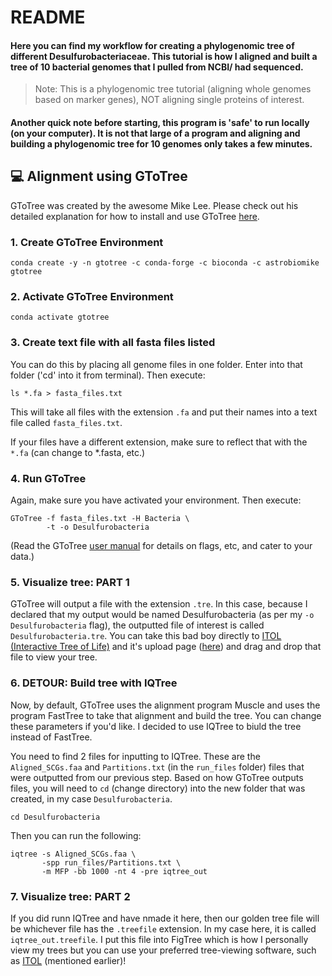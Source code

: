 # README
#### Here you can find my workflow for creating a phylogenomic tree of different Desulfurobacteriaceae. This tutorial is how I aligned and built a tree of 10 bacterial genomes that I pulled from NCBI/ had sequenced.

> Note: This is a phylogenomic tree tutorial (aligning whole genomes based on marker genes), NOT aligning single proteins of interest.

#### Another quick note before starting, this program is 'safe' to run locally (on your computer). It is not that large of a program and aligning and building a phylogenomic tree for 10 genomes only takes a few minutes. 

## :computer: Alignment using GToTree

GToTree was created by the awesome Mike Lee. Please check out his detailed explanation for how to install and use GToTree [here](https://github.com/AstrobioMike/GToTree). 

### 1. Create GToTree Environment

```
conda create -y -n gtotree -c conda-forge -c bioconda -c astrobiomike gtotree
```
### 2. Activate GToTree Environment

```
conda activate gtotree
```

### 3. Create text file with all fasta files listed

You can do this by placing all genome files in one folder. Enter into that folder ('cd' into it from terminal). Then execute:

```
ls *.fa > fasta_files.txt
```
This will take all files with the extension `.fa` and put their names into a text file called `fasta_files.txt`.

If your files have a different extension, make sure to reflect that with the `*.fa` (can change to *.fasta, etc.)

### 4. Run GToTree

Again, make sure you have activated your environment. Then execute:
```
GToTree -f fasta_files.txt -H Bacteria \
        -t -o Desulfurobacteria
```

(Read the GToTree [user manual](https://github.com/AstrobioMike/GToTree) for details on flags, etc, and cater to your data.)

### 5. Visualize tree: PART 1

GToTree will output a file with the extension `.tre`. In this case, because I declared that my output would be named Desulfurobacteria (as per my `-o Desulfurobacteria` flag), the outputted file of interest is called `Desulfurobacteria.tre`. You can take this bad boy directly to [ITOL (Interactive Tree of Life)](https://itol.embl.de/) and it's upload page ([here](https://itol.embl.de/upload.cgi)) and drag and drop that file to view your tree.

### 6. DETOUR: Build tree with IQTree

Now, by default, GToTree uses the alignment program Muscle and uses the program FastTree to take that alignment and build the tree. You can change these parameters if you'd like. I decided to use IQTree to biuld the tree instead of FastTree.

You need to find 2 files for inputting to IQTree. These are the `Aligned_SCGs.faa` and `Partitions.txt` (in the `run_files` folder) files that were outputted from our previous step. Based on how GToTree outputs files, you will need to `cd` (change directory) into the new folder that was created, in my case `Desulfurobacteria`. 

```
cd Desulfurobacteria
```

Then you can run the following:

```
iqtree -s Aligned_SCGs.faa \
       -spp run_files/Partitions.txt \
       -m MFP -bb 1000 -nt 4 -pre iqtree_out
```

### 7. Visualize tree: PART 2

If you did runn IQTree and have nmade it here, then our golden tree file will be whichever file has the `.treefile` extension. In my case here, it is called `iqtree_out.treefile`. I put this file into FigTree which is how I personally view my trees but you can use your preferred tree-viewing software, such as [ITOL](https://itol.embl.de/upload.cgi) (mentioned earlier)!
